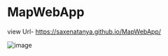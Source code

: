 # MapWebApp
view Url- https://saxenatanya.github.io/MapWebApp/

![image](https://user-images.githubusercontent.com/82470912/130363372-e0fba9b3-0200-4229-b26f-f53ed6c82262.png)

